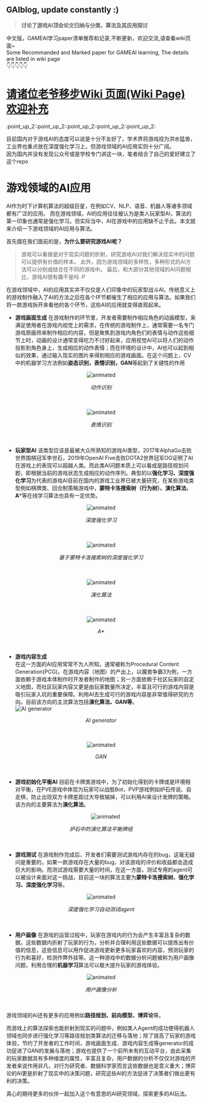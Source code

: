 ## GAIblog, update constantly :)  
> **讨论了游戏AI顶会论文归纳与分类，算法及其应用探讨**  
  
中文版，GAMEAI学习paper清单推荐和记录,不断更新，欢迎交流,请查看wiki页面~  
Some Recommanded and Marked paper for GAMEAI learning, The details are listed in wiki page  
:point_down::point_down::point_down::point_down::point_down:
<h1><a href="https://github.com/ls361664056/GameAI-paper-list/wiki">请诸位老爷移步Wiki 页面(Wiki Page) 欢迎补充</a></h1>
:point_up_2::point_up_2::point_up_2::point_up_2::point_up_2:

目前国内对于游戏AI的态度可以说是十分不友好了，学术界将游戏视为洪水猛兽，工业界也重点放在深度强化学习上，但游戏领域的AI应用实则十分广阔。  
因为国内并没有发现公众号或是学校专门讲这一块，笔者结合了自己的爱好建立了这个repo  

# 游戏领域的AI应用  
AI作为时下计算机算法的超级巨星，在例如CV、NLP、语音、机器人等诸多领域都有广泛的应用。 而在游戏领域，AI的应用往往被认为是类人玩家型AI，算法的第一印象也通常是强化学习。但实际当中，AI在游戏中的应用缺不止于此。本文就来介绍一下游戏领域的AI应用与算法。  
  
首先摆在我们面前的是，**为什么要研究游戏AI呢？**  
> 游戏可以看做是对于现实问题的折射，研究游戏AI对我们解决现实中的问题可以提供有价值的样本。
> 此外，因为游戏领域的多样性，多种形式的AI方法可以分别或结合在不同的游戏中。
> 最后，和大部分其他领域的AI问题相比，游戏AI很有趣不是吗 :P  
  
在游戏领域中，AI的应用其实并不仅仅是人们印象中的玩家型战斗AI。传统意义上的游戏制作融入了AI的方法之后在各个环节都催生了相应的应用与算法。如果我们将一款游戏拆开来看他的各个环节，这些AI的应用就变得直观起来。  
* **游戏画面生成**
在游戏制作的环节里，开发者需要制作相应角色的动画模型，来满足使用者在游戏内视觉上的需求，在传统的游戏制作上，通常需要一名专门游戏原画师来制作相应的内容，但是聚焦到游戏内角色们的表情与动作这些细节上时，动画的设计通常变得吃力不讨好起来，应用视觉AI可以将人们的动作投影到角色身上，生成相应的动作表情；而在环境的设计中，AI也可以起到相似的效果，通过输入现实的图片来得到相应的游戏画面。在这个问题上，CV中的机器学习方法例如**姿态识别，表情识别，GAN**等起到了关键性的作用  
<p align="center">
  <img src="image/1.gif" alt="animated" />
</p> 
<center><i>动作识别</i></center> 
<br/><br/>  

<p align="center">
  <img src="image/2.jpg" alt="animated" />
</p> 
<center><i>表情识别</i></center>  
<br/><br/>  

* **玩家型AI**
该类型应该是最被大众所熟知的游戏AI类型，2017年AlphaGo击败世界围棋冠军李世石，2019年OpenAI Five击败DOTA2世界冠军OG证明了AI在游戏上的表现可以超越人类。而此类AI问题本质上可以看成是路径规划问题，即根据当前的游戏状态生成相应的动作序列。典型的以**强化学习、深度强化学习**为代表的游戏AI目前在国内的游戏工业界已被大量研究，在某些游戏类型例如棋牌类、回合制策略游戏中，**蒙特卡洛搜索树（行为树）、演化算法、A***等在线学习算法也具有一定优势。  
<p align="center">
  <img src="image/OpenAI-Five-Dota-2.png" alt="animated" />
</p> 
<center><i>深度强化学习</i></center>  
<br/><br/>  
  
<p align="center">
  <img src="image/3.jpeg" alt="animated" />
</p> 
<center><i>基于蒙特卡洛搜索树的深度强化学习</i></center>  
<br/><br/>  

<p align="center">
  <img src="image/7.jpg" alt="animated" />
</p> 
<center><i>演化算法</i></center>  
<br/><br/>  

<p align="center">
  <img src="image/4_2.gif" alt="animated" />
</p> 
<center><i>A*</i></center>  
<br/><br/>  


  
* **游戏内容生成**  
  在这一方面的AI应用常常不为人所知，通常被称为Procedural Content Generation(PCG)。在游戏内容（地图）的产出上，以魔兽争霸3为例，一方面依赖于游戏本体制作时开发者制作的地图；另一方面依赖于社区玩家的自定义地图，而社区玩家内容又更是由玩家数量所决定，丰富且可行的游戏内容是吸引玩家入坑的重要保障。利用AI去生成可行的游戏内容是非常值得研究的方向。目前该方向的主流算法包括**演化算法、GAN等**。  
![AI generator](image/5.jpg)
<center><i>AI generator</i></center>  
<br/><br/>  
  
<p align="center">
  <img src="image/6.jpg" alt="animated" />
</p> 
<center><i>GAN</i></center>  
<br/><br/>  
  
* **游戏初始化平衡AI**
  目前在卡牌类游戏中，为了初始化得到的卡牌或是环境相对平衡，在PVE游戏中体现为玩家可以战胜Bot，PVP游戏例如炉石传说、自走棋，防止出现双方卡牌差距过大导致输掉，可以利用AI来设计发牌的策略。该方向的主要算法为**演化算法**。  
  <p align="center">
  <img src="image/R-C.png" alt="animated" />
</p> 
<center><i>炉石中的演化算法平衡牌组</i></center>  
<br/><br/>  
  
* **游戏测试**
  在游戏制作完成后，开发者们需要测试游戏内存在的bug，这毫无疑问是重要的，如果一款游戏存在大量的bug，对该游戏的评价和收益都会造成巨大的影响。而测试游戏需要大量的时间，在这一方面，测试专用的agent可以被设计来面对这一挑战，目前这一块的算法主要为**蒙特卡洛搜索树、强化学习、深度强化学习**等。
<p align="center">
  <img src="image/9.png" alt="animated" />
</p> 
<center><i>深度强化学习自动测试agent</i></center>  
<br/><br/>  
  
* **用户画像**
  在游戏的运营过程中，玩家在游戏内的行为会产生丰富且复杂的数据，这些数据内折射了玩家的行为，分析并合理利用这些数据可以提炼出有价值的信息，这些信息可以用作促进游戏更新更多玩家喜欢的内容，预测玩家的行为和喜好，检测作弊外挂等。这一种游戏中的数据分析问题被称为用户画像问题，利用合理的**机器学习**算法可以极大提升玩家的游戏体验。  
<p align="center">
  <img src="image/Blog-Detail.png" alt="animated" />
</p> 
<center><i>用户画像分析</i></center>  
<br/><br/>  
  
游戏领域的AI还有更多的应用例如**路径规划、前向模型、博弈论**等。 
  
而游戏上的算法探索也能折射到现实的问题中，例如类人Agent的成功使得机器人领域也同步进行强化学习等路径规划类算法的迁移与落地；除了提高了玩家的游戏体验，节约了开发者的工作时间，游戏画面生成、游戏内容生成等generator的成功促进了GAN的发展与落地；游戏也提供了一个前所未有的互动平台，由此采集的玩家数据具有多种维度的属性，丰富且复杂，用户数据的分析不仅仅对游戏的开发者来说作用非凡，对行为研究者、数据科学家而言这些数据也是意义重大；博弈论的AI更是折射了现实中的决策问题，研究这些AI的方法促进了决策者们做出更有利的决策。  
  
真心的期待更多的伙伴一起加入这个有意思的AI研究领域，探索更多的AI玩法。

